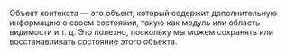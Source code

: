 Объект контекста — это объект, который содержит дополнительную информацию о своем состоянии, такую как модуль или область видимости и т. д. Это полезно, поскольку мы можем сохранять или восстанавливать состояние этого объекта.
